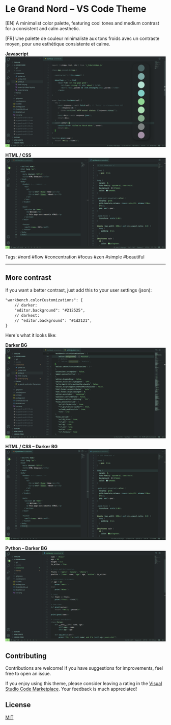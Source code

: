 # Le Grand Nord – VS Code Theme

[EN] A minimalist color palette, featuring cool tones and medium contrast for a consistent and calm aesthetic.

[FR] Une palette de couleur minimaliste aux tons froids avec un contraste moyen, pour une esthétique consistente et calme.

**Javascript**
![Le Grand Nord Theme - JAVASCRIPT](screenshots/javascript.png)

**HTML / CSS**
![Le Grand Nord Theme - HTML / CSS](screenshots/html-css.png)

Tags: #nord #flow #concentration #focus #zen #simple #beautiful

---

## More contrast

If you want a better contrast, just add this to your user settings (json):

```jsonc
"workbench.colorCustomizations": {
	// darker:
	"editor.background": "#212525",
	// darkest:
	// "editor.background": "#1d2121",
}
```

Here's what it looks like:

**Darker BG**
![Le Grand Nord Theme - JAVASCRIPT (Deep BG)](screenshots/darker-bg.png)

**HTML / CSS – Darker BG**
![Le Grand Nord Theme - HTML / CSS](screenshots/darker-html-css.png)

**Python – Darker BG**
![Le Grand Nord Theme - PYTHON](screenshots/darker-python.png)


## Contributing

Contributions are welcome! If you have suggestions for improvements, feel free to open an issue.

If you enjoy using this theme, please consider leaving a rating in the [Visual Studio Code Marketplace](https://marketplace.visualstudio.com/items?itemName=ncodefun.le-grand-nord). Your feedback is much appreciated!


## License

[MIT](LICENSE)
